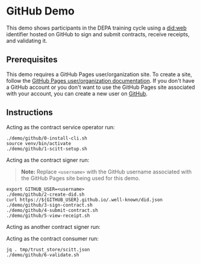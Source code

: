 # GitHub Demo

This demo shows participants in the DEPA training cycle using a [did:web](https://w3c-ccg.github.io/did-method-web/) identifier hosted on GitHub to sign and submit contracts, receive receipts, and validating it.

## Prerequisites
This demo requires a GitHub Pages user/organization site. To create a site, follow the [GitHub Pages user/organization documentation](https://pages.github.com/). 
If you don't have a GitHub account or you don't want to use the GitHub Pages site associated with your account, you can create a new user on [GitHub](https://github.com/signup).

## Instructions
Acting as the contract service operator run:

```
./demo/github/0-install-cli.sh
source venv/bin/activate
./demo/github/1-scitt-setup.sh
```

Acting as the contract signer run:

> **Note:** Replace `<username>` with the GitHub username associated with the GitHub Pages site being used for this demo.

```
export GITHUB_USER=<username>  
./demo/github/2-create-did.sh
curl https://${GITHUB_USER}.github.io/.well-known/did.json
./demo/github/3-sign-contract.sh
./demo/github/4-submit-contract.sh
./demo/github/5-view-receipt.sh
```

Acting as another contract signer run:

Acting as the contract consumer run:

```
jq . tmp/trust_store/scitt.json
./demo/github/6-validate.sh
```